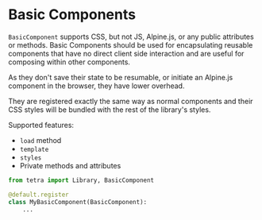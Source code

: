 # Basic Components

`BasicComponent` supports CSS, but not JS, Alpine.js, or any public attributes or methods. Basic Components should be used for encapsulating reusable components that have no direct client side interaction and are useful for composing within other components.

As they don't save their state to be resumable, or initiate an Alpine.js component in the browser, they have lower overhead.

They are registered exactly the same way as normal components and their CSS styles will be bundled with the rest of the library's styles.

Supported features:

- `load` method
- `template`
- `styles`
- Private methods and attributes

``` python
from tetra import Library, BasicComponent

@default.register
class MyBasicComponent(BasicComponent):
    ...
```